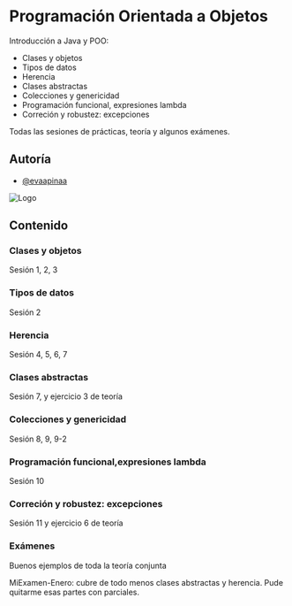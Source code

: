 
# Programación Orientada a Objetos

Introducción a Java y POO: 
- Clases y objetos
- Tipos de datos
- Herencia
- Clases abstractas
- Colecciones y genericidad
- Programación funcional, expresiones lambda
- Correción y robustez: excepciones 

Todas las sesiones de prácticas, teoría y algunos exámenes.
## Autoría

- [@evaapinaa](https://www.github.com/evaapinaa)


![Logo](https://www.um.es/documents/1073494/42130150/LogosimboloUMU-positivo.png/e1f004bd-ed22-23dd-682f-ab3f1f39b435?t=1693480807647&download=true)


## Contenido

### Clases y objetos
Sesión 1, 2, 3

### Tipos de datos
Sesión 2

### Herencia
Sesión 4, 5, 6, 7

### Clases abstractas
Sesión 7, y ejercicio 3 de teoría

### Colecciones y genericidad
Sesión 8, 9, 9-2

### Programación funcional,expresiones lambda
Sesión 10

### Correción y robustez: excepciones
Sesión 11 y ejercicio 6 de teoría

### Exámenes
Buenos ejemplos de toda la teoría conjunta

MiExamen-Enero: cubre de todo menos clases abstractas y herencia. Pude quitarme esas partes con parciales.
